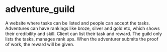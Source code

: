 # adventure_guild
A website where tasks can be listed and people can accept the tasks.
Adventures can have rankings like broze, silver and gold etc, which shows their credibility and skill.
Client can list their task and reward.
The guild only lists the tasks, manages rank ups.
When the adventurer submits the proof of work, the reward will be given.
